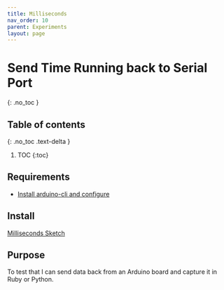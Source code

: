 ```yaml
---
title: Milliseconds
nav_order: 10
parent: Experiments
layout: page
---
```


# Send Time Running back to Serial Port
{: .no_toc }

## Table of contents
{: .no_toc .text-delta }

1. TOC
{:toc}

## Requirements

* [Install arduino-cli and configure](/arduino.md)

## Install
[Milliseconds Sketch](https://github.com/sfawcett123/dcc/tree/main/arduino/sketchs/Milliseconds)

## Purpose

To test that I can send data back from an Arduino board and capture it in Ruby or Python.



	
